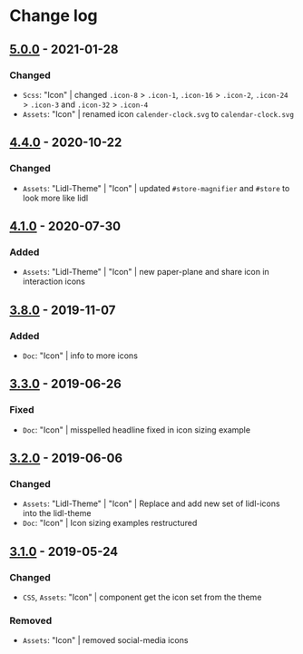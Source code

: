 # Change log

## [5.0.0](https://github.com/cake-hub/lidl-web-bootstrap_theme/tree/v5.0.0) - 2021-01-28

### Changed

* `Scss`: "Icon" | changed `.icon-8` > `.icon-1`, `.icon-16` > `.icon-2`, `.icon-24` > `.icon-3` and `.icon-32` > `.icon-4`
* `Assets`: "Icon" | renamed icon `calender-clock.svg` to `calendar-clock.svg`


## [4.4.0](https://github.com/cake-hub/web-css_framework/tree/v4.4.0) - 2020-10-22

### Changed

* `Assets`: "Lidl-Theme" | "Icon" | updated `#store-magnifier` and `#store` to look more like lidl


## [4.1.0](https://github.com/cake-hub/web-css_framework/tree/v4.1.0) - 2020-07-30

### Added

* `Assets`: "Lidl-Theme" | "Icon" | new paper-plane and share icon in interaction icons


## [3.8.0](https://www.secrz.de/bitbucket/projects/CAKE/repos/phoenix/browse?at=refs%2Ftags%2Fv3.8.0) - 2019-11-07

### Added

* `Doc`: "Icon" | info to more icons


## [3.3.0](https://www.secrz.de/bitbucket/projects/CAKE/repos/phoenix/browse?at=refs%2Ftags%2Fv3.3.0) - 2019-06-26

### Fixed

* `Doc`: "Icon" | misspelled headline fixed in icon sizing example


## [3.2.0](https://www.secrz.de/bitbucket/projects/CAKE/repos/phoenix/browse?at=refs%2Ftags%2Fv3.2.0) - 2019-06-06

### Changed

* `Assets`: "Lidl-Theme" | "Icon" | Replace and add new set of lidl-icons into the lidl-theme
* `Doc`: "Icon" | Icon sizing examples restructured


## [3.1.0](https://www.secrz.de/bitbucket/projects/CAKE/repos/phoenix/browse?at=refs%2Ftags%2Fv3.1.0) - 2019-05-24

### Changed

* `CSS`, `Assets`: "Icon" | component get the icon set from the theme

### Removed

* `Assets`: "Icon" | removed social-media icons
